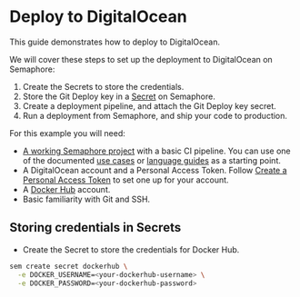 # Deploy to DigitalOcean

This guide demonstrates how to deploy to DigitalOcean.

We will cover these steps to set up the deployment to DigitalOcean on Semaphore:

1. Create the Secrets to store the credentials. 
2. Store the Git Deploy key in a [Secret](secret) on Semaphore.
3. Create a deployment pipeline, and attach the Git Deploy key secret.
4. Run a deployment from Semaphore, and ship your code to production.

For this example you will need:

- [A working Semaphore project][create-project] with a basic CI pipeline. 
You can use one of the documented [use cases][use-cases] or [language guides][language-guides] as a starting point.
- A DigitalOcean account and a Personal Access Token. 
Follow [Create a Personal Access Token][create-personal-token] to set one up for your account.
- A [Docker Hub][docker-hub] account.
- Basic familiarity with Git and SSH.

## Storing credentials in Secrets

- Create the Secret to store the credentials for Docker Hub. 


```bash
sem create secret dockerhub \
  -e DOCKER_USERNAME=<your-dockerhub-username> \
  -e DOCKER_PASSWORD=<your-dockerhub-password>
```





[docker-hub]: https://docs.docker.com/docker-hub/
[create-personal-token]: https://www.digitalocean.com/docs/api/create-personal-access-token/
[create-project]: https://docs.semaphoreci.com/guided-tour/creating-your-first-project/
[use-cases]: https://docs.semaphoreci.com/examples/tutorials-and-example-projects/
[language-guides]: https://docs.semaphoreci.com/programming-languages/android/
[promotions-ref]: https://docs.semaphoreci.com/reference/pipeline-yaml-reference/#promotions
[promotions-intro]: https://docs.semaphoreci.com/guided-tour/deploying-with-promotions/
[secrets-guide]: https://docs.semaphoreci.com/guided-tour/environment-variables-and-secrets/
[sem-create-ref]: https://docs.semaphoreci.com/reference/sem-command-line-tool/#sem-create
[deployment-dashboards]: https://docs.semaphoreci.com/essentials/deployment-dashboards/
